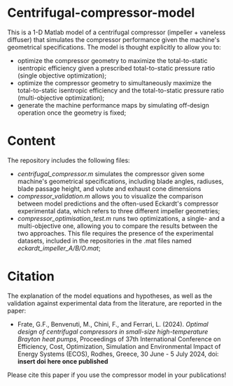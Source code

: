 # Centrifugal-compressor-model
This is a 1-D Matlab model of a centrifugal compressor (impeller + vaneless diffuser) that simulates the compressor performance given the machine's geometrical specifications.
The model is thought explicitly to allow you to:
- optimize the compressor geometry to maximize the total-to-static isentropic efficiency given a prescribed total-to-static pressure ratio (single objective optimization);
- optimize the compressor geometry to simultaneously maximize the total-to-static isentropic efficiency and the total-to-static pressure ratio (multi-objective optimization);
- generate the machine performance maps by simulating off-design operation once the geometry is fixed;

# Content
The repository includes the following files:
- _centrifugal_compressor.m_ simulates the compressor given some machine's geometrical specifications, including blade angles, radiuses, blade passage height, and volute and exhaust cone dimensions
- _compressor_validation.m_ allows you to visualize the comparison between model predictions and the often-used Eckardt's compressor experimental data, which refers to three different impeller geometries;
- _compressor_optimisation_test.m_ runs two optimizations, a single- and a multi-objective one, allowing you to compare the results between the two approaches. This file requires the presence of the experimental datasets, included in the repositories in the .mat files named _eckardt_impeller_A/B/O.mat_;

# Citation
The explanation of the model equations and hypotheses, as well as the validation against experimental data from the literature, are reported in the paper:

- Frate, G.F., Benvenuti, M., Chini, F., and Ferrari, L. (2024). _Optimal design of centrifugal compressors in small-size high-temperature Brayton heat pumps_, Proceedings of 37th International Conference on
Efficiency, Cost, Optimization, Simulation and Environmental Impact of Energy Systems (ECOS), Rodhes, Greece, 30 June - 5 July 2024, doi: **insert doi here once published**

Please cite this paper if you use the compressor model in your publications!




